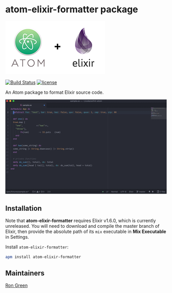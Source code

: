 # atom-elixir-formatter package

![header](header.png)

[![Build Status](https://travis-ci.org/rgreenjr/atom-elixir-formatter.svg?branch=master)](https://travis-ci.org/rgreenjr/atom-elixir-formatter) [![license](https://img.shields.io/github/license/mashape/apistatus.svg)]()

An Atom package to format Elixir source code.

![demo](demo.gif)

## Installation

Note that **atom-elixir-formatter** requires Elixir v1.6.0, which is currently unreleased. You will need to download and compile the master branch of Elixir, then provide the absolute path of its `mix` executable in **Mix Executable** in Settings.

Install `atom-elixir-formatter`:

```sh
apm install atom-elixir-formatter
```

## Maintainers

[Ron Green](https://github.com/rgreenjr)
